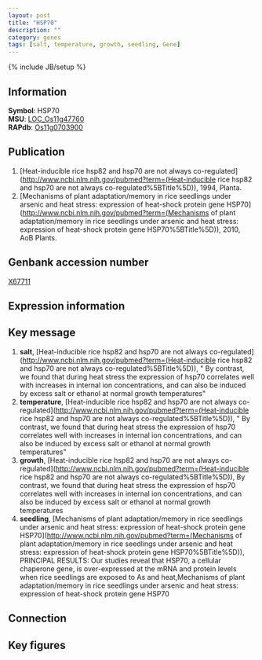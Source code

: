 ```yaml
---
layout: post
title: "HSP70"
description: ""
category: genes
tags: [salt, temperature, growth, seedling, Gene]
---
```

{% include JB/setup %}

## Information
__Symbol__: HSP70  
__MSU__: [LOC_Os11g47760](http://rice.plantbiology.msu.edu/cgi-bin/ORF_infopage.cgi?orf=LOC_Os11g47760)  
__RAPdb__: [Os11g0703900](http://rapdb.dna.affrc.go.jp/viewer/gbrowse_details/irgsp1?name=Os11g0703900)  

## Publication
1. [Heat-inducible rice hsp82 and hsp70 are not always co-regulated](http://www.ncbi.nlm.nih.gov/pubmed?term=(Heat-inducible rice hsp82 and hsp70 are not always co-regulated%5BTitle%5D)), 1994, Planta.
2. [Mechanisms of plant adaptation/memory in rice seedlings under arsenic and heat stress: expression of heat-shock protein gene HSP70](http://www.ncbi.nlm.nih.gov/pubmed?term=(Mechanisms of plant adaptation/memory in rice seedlings under arsenic and heat stress: expression of heat-shock protein gene HSP70%5BTitle%5D)), 2010, AoB Plants.

## Genbank accession number
[X67711](http://www.ncbi.nlm.nih.gov/nuccore/X67711)

## Expression information

## Key message
1. __salt__, [Heat-inducible rice hsp82 and hsp70 are not always co-regulated](http://www.ncbi.nlm.nih.gov/pubmed?term=(Heat-inducible rice hsp82 and hsp70 are not always co-regulated%5BTitle%5D)), " By contrast, we found that during heat stress the expression of hsp70 correlates well with increases in internal ion concentrations, and can also be induced by excess salt or ethanol at normal growth temperatures"
2. __temperature__, [Heat-inducible rice hsp82 and hsp70 are not always co-regulated](http://www.ncbi.nlm.nih.gov/pubmed?term=(Heat-inducible rice hsp82 and hsp70 are not always co-regulated%5BTitle%5D)), " By contrast, we found that during heat stress the expression of hsp70 correlates well with increases in internal ion concentrations, and can also be induced by excess salt or ethanol at normal growth temperatures"
3. __growth__, [Heat-inducible rice hsp82 and hsp70 are not always co-regulated](http://www.ncbi.nlm.nih.gov/pubmed?term=(Heat-inducible rice hsp82 and hsp70 are not always co-regulated%5BTitle%5D)),  By contrast, we found that during heat stress the expression of hsp70 correlates well with increases in internal ion concentrations, and can also be induced by excess salt or ethanol at normal growth temperatures
4. __seedling__, [Mechanisms of plant adaptation/memory in rice seedlings under arsenic and heat stress: expression of heat-shock protein gene HSP70](http://www.ncbi.nlm.nih.gov/pubmed?term=(Mechanisms of plant adaptation/memory in rice seedlings under arsenic and heat stress: expression of heat-shock protein gene HSP70%5BTitle%5D)),  PRINCIPAL RESULTS: Our studies reveal that HSP70, a cellular chaperone gene, is over-expressed at the mRNA and protein levels when rice seedlings are exposed to As and heat,Mechanisms of plant adaptation/memory in rice seedlings under arsenic and heat stress: expression of heat-shock protein gene HSP70

## Connection

## Key figures


